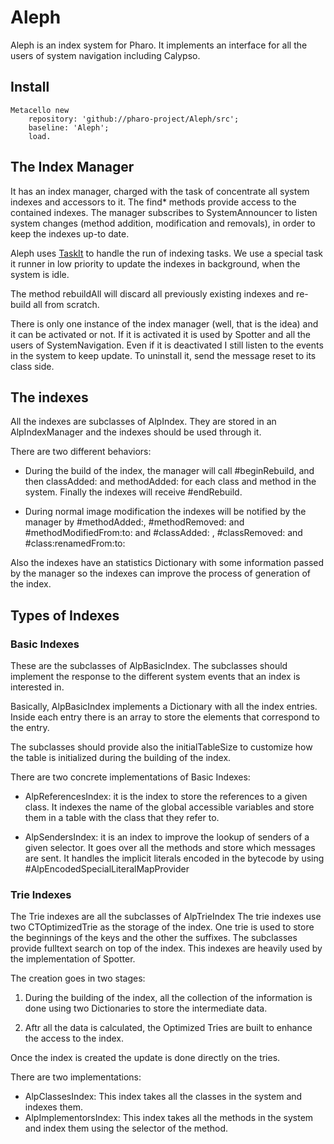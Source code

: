 # Aleph
Aleph is an index system for Pharo.
It implements an interface for all the users of system navigation including Calypso.

## Install

```
Metacello new 
	repository: 'github://pharo-project/Aleph/src';
	baseline: 'Aleph';
	load.
 ```

## The Index Manager

It has an index manager, charged with the task of concentrate all system indexes and accessors to it. 
The find* methods provide access to the contained indexes.
The manager subscribes to SystemAnnouncer to listen system changes (method addition, modification and removals), 
in order to keep the indexes up-to date.

Aleph uses [TaskIt](https://github.com/sbragagnolo/taskit) to handle the run of indexing tasks.
We use a special task it runner in low priority to update the indexes in background, when the system is idle.

The method rebuildAll will discard all previously existing indexes and re-build all from scratch. 

There is only one instance of the index manager (well, that is the idea) and it can be activated or not. 
If it is activated it is used by Spotter and all the users of SystemNavigation. 
Even if it is deactivated I still listen to the events in the system to keep update.
To uninstall it, send the message reset to its class side.

## The indexes

All the indexes are subclasses of AlpIndex.
They are stored in an AlpIndexManager and the indexes should be used through it.

There are two different behaviors: 

 - During the build of the index, the manager will call #beginRebuild, 
 and then classAdded: and methodAdded: for each class and method in the system. 
 Finally the indexes will receive #endRebuild. 

 - During normal image modification the indexes will be notified by the manager by #methodAdded:, 
 #methodRemoved: and #methodModifiedFrom:to: and #classAdded: , #classRemoved: and #class:renamedFrom:to:

Also the indexes have an statistics Dictionary with some information passed by the manager so the 
indexes can improve the process of generation of the index. 

## Types of Indexes

### Basic Indexes

These are the subclasses of AlpBasicIndex. 
The subclasses should implement the response to the different system events that an index is interested in. 

Basically, AlpBasicIndex implements a Dictionary with all the index entries. 
Inside each entry there is an array to store the elements that correspond to the entry.

The subclasses should provide also the initialTableSize to customize how the table is initialized
during the building of the index.

There are two concrete implementations of Basic Indexes:

- AlpReferencesIndex: it is the index to store the references to a given class.
It indexes the name of the global accessible variables and store them in a table with the class that they refer to.

- AlpSendersIndex: it is an index to improve the lookup of senders of a given selector.
It goes over all the methods and store which messages are sent. 
It handles the implicit literals encoded in the bytecode by using #AlpEncodedSpecialLiteralMapProvider

### Trie Indexes

The Trie indexes are all the subclasses of AlpTrieIndex
The trie indexes use two CTOptimizedTrie as the storage of the index.
One trie is used to store the beginnings of the keys and the other the suffixes.
The subclasses provide fulltext search on top of the index. 
This indexes are heavily used by the implementation of Spotter.

The creation goes in two stages:

1) During the building of the index, all the collection of the information is done 
using two Dictionaries to store the intermediate data. 

2) Aftr all the data is calculated, the Optimized Tries are built to enhance the access to the index.

Once the index is created the update is done directly on the tries.

There are two implementations:

- AlpClassesIndex: This index takes all the classes in the system and indexes them. 
- AlpImplementorsIndex: This index takes all the methods in the system and index them using the selector of the method.
